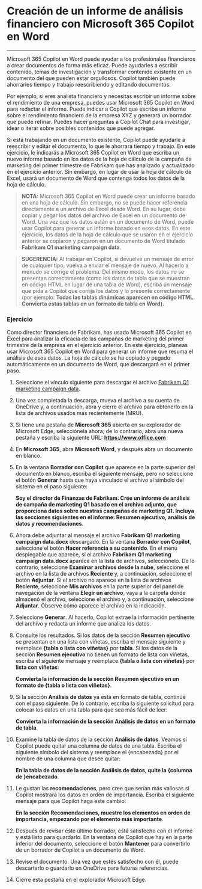 # Creación de un informe de análisis financiero con Microsoft 365 Copilot en Word
---
Microsoft 365 Copilot en Word puede ayudar a los profesionales financieros a crear documentos de forma más eficaz. Puede ayudarles a escribir contenido, temas de investigación y transformar contenido existente en un documento del que pueden estar orgullosos. Copilot también puede ahorrarles tiempo y trabajo reescribiendo y editando documentos.

Por ejemplo, si eres analista financiero y necesitas escribir un informe sobre el rendimiento de una empresa, puedes usar Microsoft 365 Copilot en Word para redactar el informe. Puede indicar a Copilot que escriba un informe sobre el rendimiento financiero de la empresa XYZ y generará un borrador que puede refinar. Puedes hacer preguntas a Copilot Chat para investigar, idear o iterar sobre posibles contenidos que puede agregar.

Si está trabajando en un documento existente, Copilot puede ayudarle a reescribir y editar el documento, lo que le ahorrará tiempo y trabajo. En este ejercicio, le indicarás a Microsoft 365 Copilot en Word que escriba un nuevo informe basado en los datos de la hoja de cálculo de la campaña de marketing del primer trimestre de Fabrikam que has analizado y actualizado en el ejercicio anterior. Sin embargo, en lugar de usar la hoja de cálculo de Excel, usará un documento de Word que contenga todos los datos de la hoja de cálculo.

> **NOTA:** Microsoft 365 Copilot en Word puede crear un informe basado en una hoja de cálculo. Sin embargo, no se puede hacer referencia directamente a un archivo de Excel desde Word. En su lugar, debe copiar y pegar los datos del archivo de Excel en un documento de Word. Una vez que los datos están en un documento de Word, puede usar Copilot para generar un informe basado en esos datos. En este ejercicio, los datos de la hoja de cálculo que se usaron en el ejercicio anterior se copiaron y pegaron en un documento de Word titulado **Fabrikam Q1 marketing campaign data**.

> **SUGERENCIA:** Al trabajar en Copilot, si devuelve un mensaje de error de cualquier tipo, vuelva a enviar el mensaje de nuevo. Al hacerlo a menudo se corrige el problema. Del mismo modo, los datos no se presentan correctamente (como los datos de tabla que se muestran en código HTML en lugar de una tabla de Word), escriba un mensaje que pida a Copilot que corrija los datos y lo presente correctamente (por ejemplo: **Todas las tablas dinámicas aparecen en código HTML. Convierta estas tablas en un formato de tabla en Word).**

### Ejercicio

Como director financiero de Fabrikam, has usado Microsoft 365 Copilot en Excel para analizar la eficacia de las campañas de marketing del primer trimestre de la empresa en el ejercicio anterior. En este ejercicio, planeas usar Microsoft 365 Copilot en Word para generar un informe que resuma el análisis de esos datos. La hoja de cálculo se ha copiado y pegado automáticamente en un documento de Word, que descargará en el primer paso.

1.  Seleccione el vínculo siguiente para descargar el archivo [Fabrikam Q1 marketing campaign data](https://go.microsoft.com/fwlink/?linkid=2268926).
2.  Una vez completada la descarga, mueva el archivo a su cuenta de OneDrive y, a continuación, abra y cierre el archivo para obtenerlo en la lista de archivos usados más recientemente (MRU).
3.  Si tiene una pestaña de **Microsoft 365** abierta en su explorador de Microsoft Edge, selecciónela ahora; de lo contrario, abra una nueva pestaña y escriba la siguiente URL: **https://www.office.com**
4.  En **Microsoft 365**, abra **Microsoft Word**, y después abra un documento en blanco.
5.  En la ventana **Borrador con Copilot** que aparece en la parte superior del documento en blanco, escriba el siguiente mensaje, pero no seleccione el botón **Generar** hasta que haya vinculado el archivo al símbolo del sistema en el paso siguiente:
    
    **Soy el director de Finanzas de Fabrikam. Cree un informe de análisis de campaña de marketing Q1 basado en el archivo adjunto, que proporciona datos sobre nuestras campañas de marketing Q1. Incluya las secciones siguientes en el informe: Resumen ejecutivo, análisis de datos y recomendaciones**.
6.  Ahora debe adjuntar al mensaje el archivo **Fabrikam Q1 marketing campaign data.docx** descargado. En la ventana **Borrador con Copilot**, seleccione el botón **Hacer referencia a su contenido**. En el menú desplegable que aparece, si el archivo **Fabrikam Q1 marketing campaign data.docx** aparece en la lista de archivos, selecciónelo. De lo contrario, seleccione **Examinar archivos desde la nube**, seleccione el archivo en la lista de archivos **Reciente** y, a continuación, seleccione el botón **Adjuntar**. Si el archivo no aparece en la lista de archivos **Reciente**, seleccione **Mis archivos** en la parte superior del panel de navegación de la ventana **Elegir un archivo**, vaya a la carpeta donde almacenó el archivo, seleccione el archivo y, a continuación, seleccione **Adjuntar**. Observe cómo aparece el archivo en la indicación.
7.  Seleccione **Generar**. Al hacerlo, Copilot extrae la información pertinente del archivo y redacta un informe que analiza los datos.
8.  Consulte los resultados. Si los datos de la sección **Resumen ejecutivo** se presentan en una lista con viñetas, escriba el mensaje siguiente y reemplace **\{tabla o lista con viñetas\}** por **tabla**. Si los datos de la sección **Resumen ejecutivo** no tienen un formato de lista con viñetas, escriba el siguiente mensaje y reemplace **\{tabla o lista con viñetas\}** por **lista con viñetas**:
    
    **Convierta la información de la sección Resumen ejecutivo en un formato de \{tabla o lista con viñetas\}**.
9.  Si la sección **Análisis de datos** ya está en formato de tabla, continúe con el paso siguiente. De lo contrario, escriba la siguiente solicitud para colocar los datos en una tabla para que sea más fácil de leer:
    
    **Convierta la información de la sección Análisis de datos en un formato de tabla**.
10. Examine la tabla de datos de la sección **Análisis de datos**. Veamos si Copilot puede quitar una columna de datos de una tabla. Escriba el siguiente símbolo del sistema y reemplace el \{encabezado\} por el nombre de una columna que desee quitar:
    
    **En la tabla de datos de la sección Análisis de datos, quite la \{columna de \}encabezado**.
11. Le gustan las **recomendaciones**, pero cree que serían más valiosas si Copilot mostrara los datos en orden de importancia. Escriba el siguiente mensaje para que Copilot haga este cambio:
    
    **En la sección Recomendaciones, muestre los elementos en orden de importancia, empezando por el elemento más importante**.
12. Después de revisar este último borrador, está satisfecho con el informe y está listo para guardarlo. En la ventana de Copilot que hay en la parte inferior del documento, seleccione el botón **Mantener** para convertirlo de un borrador de Copilot a un documento de Word.
13. Revise el documento. Una vez que estés satisfecho con él, puede descartarlo o guardarlo en OneDrive para futuras referencias.
14. Cierre esta pestaña en el explorador Microsoft Edge.

